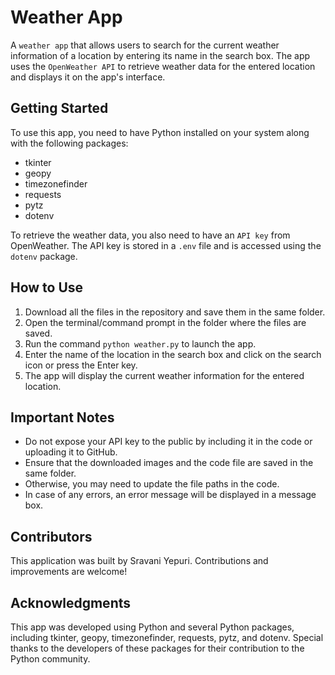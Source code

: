 # Weather App
A `weather app` that allows users to search for the current weather information of a location by entering its name in the search box. 
The app uses the `OpenWeather API` to retrieve weather data for the entered location and displays it on the app's interface.

## Getting Started
To use this app, you need to have Python installed on your system along with the following packages:

- tkinter
- geopy
- timezonefinder
- requests
- pytz
- dotenv

To retrieve the weather data, you also need to have an `API key` from OpenWeather. 
The API key is stored in a `.env` file and is accessed using the `dotenv` package.

## How to Use
1. Download all the files in the repository and save them in the same folder.
2. Open the terminal/command prompt in the folder where the files are saved.
3. Run the command `python weather.py` to launch the app.
4. Enter the name of the location in the search box and click on the search icon or press the Enter key.
5. The app will display the current weather information for the entered location.

## Important Notes
- Do not expose your API key to the public by including it in the code or uploading it to GitHub.
- Ensure that the downloaded images and the code file are saved in the same folder.
- Otherwise, you may need to update the file paths in the code.
- In case of any errors, an error message will be displayed in a message box.

## Contributors
This application was built by Sravani Yepuri. Contributions and improvements are welcome!

## Acknowledgments
This app was developed using Python and several Python packages, including tkinter, geopy, timezonefinder, requests, pytz, and dotenv. 
Special thanks to the developers of these packages for their contribution to the Python community.

